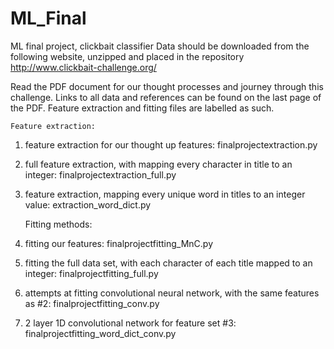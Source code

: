 # ML_Final
ML final project, clickbait classifier
Data should be downloaded from the following website, unzipped and placed in the repository
http://www.clickbait-challenge.org/

Read the PDF document for our thought processes and journey through this challenge. 
Links to all data and references can be found on the last page of the PDF.
Feature extraction and fitting files are labelled as such. 

	Feature extraction:
1. feature extraction for our thought up features: finalprojectextraction.py
2. full feature extraction, with mapping every character in title to an integer: finalprojectextraction_full.py
3. feature extraction, mapping every unique word in titles to an integer value: extraction_word_dict.py

	Fitting methods:
1. fitting our features: finalprojectfitting_MnC.py
2. fitting the full data set, with each character of each title mapped to an integer: finalprojectfitting_full.py
3. attempts at fitting convolutional neural network, with the same features as #2: finalprojectfitting_conv.py
4. 2 layer 1D convolutional network for feature set #3: finalprojectfitting_word_dict_conv.py